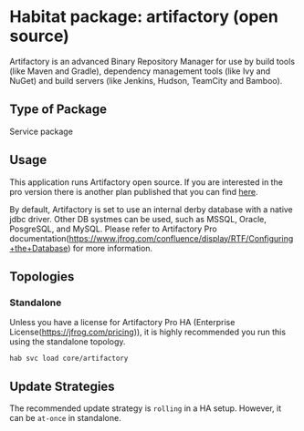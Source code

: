 # Habitat package: artifactory (open source)

Artifactory is an advanced Binary Repository Manager for use by build tools (like Maven and Gradle), dependency management tools (like Ivy and NuGet) and build servers (like Jenkins, Hudson, TeamCity and Bamboo).

## Type of Package

Service package

## Usage

This application runs Artifactory open source. If you are interested in the pro version there is another plan published that you can find [here](https://github.com/habitat-sh/core-plans/tree/master/artifactory-pro).


By default, Artifactory is set to use an internal derby database with a native jdbc driver. Other DB systmes can be
used, such as MSSQL, Oracle, PosgreSQL, and MySQL. Please refer to Artifactory Pro documentation(https://www.jfrog.com/confluence/display/RTF/Configuring+the+Database) for more information.

## Topologies

### Standalone
Unless you have a license for Artifactory Pro HA (Enterprise License(https://jfrog.com/pricing)), it is highly
recommended you run this using the standalone topology.

```text
hab svc load core/artifactory
```

## Update Strategies

The recommended update strategy is `rolling` in a HA setup. However, it can be `at-once` in standalone.